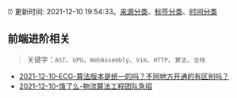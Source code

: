 :alarm_clock: 更新时间: 2021-12-10 19:54:33。[来源分类](../README.md)、[标签分类](../TAGS.md)、[时间分类](../TIMELINE.md)

## 前端进阶相关


> 关键字：`AST`、`GPU`、`WebAssembly`、`Vim`、`HTTP`、`算法`、`全栈`



- [2021-12-10-ECG-算法版本是统一的吗？不同地方开通的有区别吗？](https://www.v2ex.com/t/821431) 
- [2021-12-10-饿了么-物流算法工程团队急招](https://www.v2ex.com/t/821413) 